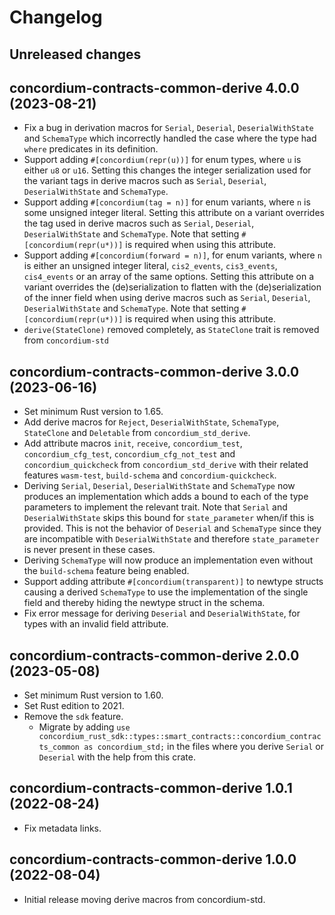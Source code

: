 # Changelog

## Unreleased changes

## concordium-contracts-common-derive 4.0.0 (2023-08-21)

- Fix a bug in derivation macros for `Serial`, `Deserial`, `DeserialWithState`
  and `SchemaType` which incorrectly handled the case where the type had `where`
  predicates in its definition.
- Support adding `#[concordium(repr(u))]` for enum types, where `u` is either `u8` or `u16`. Setting this changes the integer serialization used for the variant tags in derive macros such as  `Serial`, `Deserial`, `DeserialWithState` and `SchemaType`.
- Support adding `#[concordium(tag = n)]` for enum variants, where `n` is some unsigned integer literal. Setting this attribute on a variant overrides the tag used in derive macros such as `Serial`, `Deserial`, `DeserialWithState` and `SchemaType`. Note that setting `#[concordium(repr(u*))]` is required when using this attribute.
- Support adding `#[concordium(forward = n)]`, for enum variants, where `n` is either an unsigned integer literal, `cis2_events`, `cis3_events`, `cis4_events` or an array of the same options.
  Setting this attribute on a variant overrides the (de)serialization to flatten with the (de)serialization of the inner field when using derive macros such as `Serial`, `Deserial`, `DeserialWithState` and `SchemaType`.
  Note that setting `#[concordium(repr(u*))]` is required when using this attribute.
- `derive(StateClone)` removed completely, as `StateClone` trait is removed from `concordium-std`

## concordium-contracts-common-derive 3.0.0 (2023-06-16)

- Set minimum Rust version to 1.65.
- Add derive macros for `Reject`, `DeserialWithState`, `SchemaType`, `StateClone` and `Deletable` from `concordium_std_derive`.
- Add attribute macros `init`, `receive`, `concordium_test`, `concordium_cfg_test`, `concordium_cfg_not_test` and `concordium_quickcheck` from `concordium_std_derive` with their related features `wasm-test`, `build-schema` and `concordium-quickcheck`.
- Deriving `Serial`, `Deserial`, `DeserialWithState` and `SchemaType` now produces an implementation which adds a bound to each of the type parameters to implement the relevant trait.
  Note that `Serial` and `DeserialWithState` skips this bound for `state_parameter` when/if this is provided. This is not the behavior of `Deserial` and `SchemaType` since they are incompatible with `DeserialWithState` and therefore `state_parameter` is never present in these cases.
- Deriving `SchemaType` will now produce an implementation even without the `build-schema` feature being enabled.
- Support adding attribute `#[concordium(transparent)]` to newtype structs causing a derived `SchemaType` to use the implementation of the single field and thereby hiding the newtype struct in the schema.
- Fix error message for deriving `Deserial` and `DeserialWithState`, for types with an invalid field attribute.

## concordium-contracts-common-derive 2.0.0 (2023-05-08)

- Set minimum Rust version to 1.60.
- Set Rust edition to 2021.
- Remove the `sdk` feature.
  - Migrate by adding `use concordium_rust_sdk::types::smart_contracts::concordium_contracts_common as concordium_std;`
    in the files where you derive `Serial` or `Deserial` with the help from this crate.

## concordium-contracts-common-derive 1.0.1 (2022-08-24)

- Fix metadata links.

## concordium-contracts-common-derive 1.0.0 (2022-08-04)

- Initial release moving derive macros from concordium-std.
